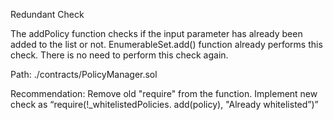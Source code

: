 Redundant Check

The addPolicy function checks if the input parameter has already been added to the list or not. EnumerableSet.add() function already performs this check. There is no need to perform this check again.

Path: ./contracts/PolicyManager.sol

Recommendation: Remove old "require" from the function. Implement new check as 
“require(!_whitelistedPolicies. add(policy), "Already whitelisted”)”

